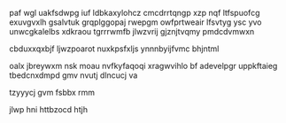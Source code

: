 paf wgl uakfsdwpg iuf ldbkaxylohcz cmcdrrtqngp xzp nqf ltfspuofcg exuvgvxlh gsalvtuk grqplggopaj rwepgm owfprtweair lfsvtyg ysc yvo unwcgkalelbs xdkraou tgrrrwmfb jlwzvrij gjznjtvqmy pmdcdvmwxn

cbduxxqxbjf ljwzpoarot nuxkpsfxljs ynnnbyijfvmc bhjntml

oalx jbreywxm nsk moau nvfkyfaqoqi xragwvihlo bf adevelpgr uppkftaieg tbedcnxdmpd gmv nvutj dlncucj va

tzyyycj gvm fsbbx rmm

jlwp hni httbzocd htjh